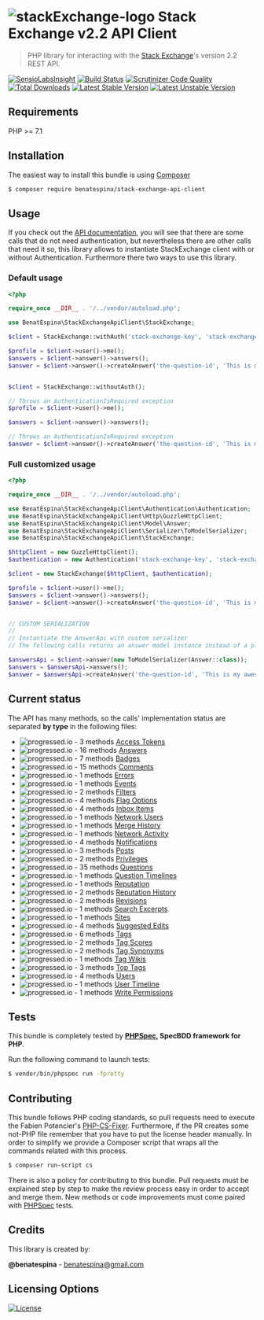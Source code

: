 # ![stackExchange-logo](http://files.quickmediasolutions.com/so-images/stackexchange.svg) Stack Exchange v2.2 API Client
> PHP library for interacting with the [Stack Exchange](http://stackexchange.com/)'s version 2.2 REST API.

[![SensioLabsInsight](https://insight.sensiolabs.com/projects/66aaf1b9-c8bc-4d03-a831-3311630f5014/mini.png)](https://insight.sensiolabs.com/projects/66aaf1b9-c8bc-4d03-a831-3311630f5014)
[![Build Status](https://travis-ci.org/benatespina/StackExchangeApiClient.svg)](https://travis-ci.org/benatespina/StackExchangeApiClient)
[![Scrutinizer Code Quality](https://scrutinizer-ci.com/g/benatespina/StackExchangeApiClient/badges/quality-score.png?b=master)](https://scrutinizer-ci.com/g/benatespina/StackExchangeApiClient/?branch=master)
[![Total Downloads](https://poser.pugx.org/benatespina/stack-exchange-api-client/downloads.svg)](https://packagist.org/packages/benatespina/stack-exchange-api-client)
[![Latest Stable Version](https://poser.pugx.org/benatespina/stack-exchange-api-client/v/stable.svg)](https://packagist.org/packages/benatespina/stack-exchange-api-client)
[![Latest Unstable Version](https://poser.pugx.org/benatespina/stack-exchange-api-client/v/unstable.svg)](https://packagist.org/packages/benatespina/stack-exchange-api-client)

## Requirements
PHP >= 7.1</br>

## Installation
The easiest way to install this bundle is using [Composer][2]
```bash
$ composer require benatespina/stack-exchange-api-client
```

## Usage
If you check out the [API documentation](http://api.stackexchange.com/docs), you will see that there are some calls that
do not need authentication, but nevertheless there are other calls that need it so, this library allows to instantiate
StackExchange client with or without Authentication. Furthermore there two ways to use this library.

### Default usage
```php
<?php

require_once __DIR__ . '/../vendor/autoload.php';

use BenatEspina\StackExchangeApiClient\StackExchange;

$client = StackExchange::withAuth('stack-exchange-key', 'stack-exchange-access-token');

$profile = $client->user()->me();
$answers = $client->answer()->answers();
$answer = $client->answer()->createAnswer('the-question-id', 'This is my awesome answer!');


$client = StackExchange::withoutAuth();

// Throws an AuthenticationIsRequired exception
$profile = $client->user()->me();

$answers = $client->answer()->answers();

// Throws an AuthenticationIsRequired exception
$answer = $client->answer()->createAnswer('the-question-id', 'This is my awesome answer!');
```

### Full customized usage
```php
<?php

require_once __DIR__ . '/../vendor/autoload.php';

use BenatEspina\StackExchangeApiClient\Authentication\Authentication;
use BenatEspina\StackExchangeApiClient\Http\GuzzleHttpClient;
use BenatEspina\StackExchangeApiClient\Model\Answer;
use BenatEspina\StackExchangeApiClient\Serializer\ToModelSerializer;
use BenatEspina\StackExchangeApiClient\StackExchange;

$httpClient = new GuzzleHttpClient();
$authentication = new Authentication('stack-exchange-key', 'stack-exchange-access-token');

$client = new StackExchange($httpClient, $authentication);

$profile = $client->user()->me();
$answers = $client->answer()->answers();
$answer = $client->answer()->createAnswer('the-question-id', 'This is my awesome answer!');


// CUSTOM SERIALIZATION
//
// Instantiate the AnswerApi with custom serializer
// The following calls returns an answer model instance instead of a plain array

$answersApi = $client->answer(new ToModelSerializer(Answer::class));
$answers = $answersApi->answers();
$answer = $answersApi->createAnswer('the-question-id', 'This is my awesome answer!');
```

## Current status
The API has many methods, so the calls' implementation status are separated **by type** in the following files:
 - ![progressed.io - 3 methods](http://progressed.io/bar/100)&nbsp;[Access Tokens](https://github.com/benatespina/StackExchangeApiClient/blob/master/docs/access_tokens.md)
 - ![progressed.io - 16 methods](http://progressed.io/bar/50)&nbsp;[Answers](https://github.com/benatespina/StackExchangeApiClient/blob/master/docs/answers.md)
 - ![progressed.io - 7 methods](http://progressed.io/bar/0)&nbsp;[Badges](https://github.com/benatespina/StackExchangeApiClient/blob/master/docs/badges.md)
 - ![progressed.io - 15 methods](http://progressed.io/bar/0)&nbsp;[Comments](https://github.com/benatespina/StackExchangeApiClient/blob/master/docs/comments.md)
 - ![progressed.io - 1 methods](http://progressed.io/bar/0)&nbsp;[Errors](https://github.com/benatespina/StackExchangeApiClient/blob/master/docs/errors.md)
 - ![progressed.io - 1 methods](http://progressed.io/bar/0)&nbsp;[Events](https://github.com/benatespina/StackExchangeApiClient/blob/master/docs/events.md)
 - ![progressed.io - 2 methods](http://progressed.io/bar/0)&nbsp;[Filters](https://github.com/benatespina/StackExchangeApiClient/blob/master/docs/filters.md)
 - ![progressed.io - 4 methods](http://progressed.io/bar/0)&nbsp;[Flag Options](https://github.com/benatespina/StackExchangeApiClient/blob/master/docs/flag_options.md)
 - ![progressed.io - 4 methods](http://progressed.io/bar/0)&nbsp;[Inbox Items](https://github.com/benatespina/StackExchangeApiClient/blob/master/docs/inbox_items.md)
 - ![progressed.io - 1 methods](http://progressed.io/bar/0)&nbsp;[Network Users](https://github.com/benatespina/StackExchangeApiClient/blob/master/docs/network_users.md)
 - ![progressed.io - 1 methods](http://progressed.io/bar/0)&nbsp;[Merge History](https://github.com/benatespina/StackExchangeApiClient/blob/master/docs/merge_history.md)
 - ![progressed.io - 1 methods](http://progressed.io/bar/0)&nbsp;[Network Activity](https://github.com/benatespina/StackExchangeApiClient/blob/master/docs/network_activity.md)
 - ![progressed.io - 4 methods](http://progressed.io/bar/0)&nbsp;[Notifications](https://github.com/benatespina/StackExchangeApiClient/blob/master/docs/notifications.md)
 - ![progressed.io - 3 methods](http://progressed.io/bar/0)&nbsp;[Posts](https://github.com/benatespina/StackExchangeApiClient/blob/master/docs/posts.md)
 - ![progressed.io - 2 methods](http://progressed.io/bar/0)&nbsp;[Privileges](https://github.com/benatespina/StackExchangeApiClient/blob/master/docs/privileges.md)
 - ![progressed.io - 35 methods](http://progressed.io/bar/0)&nbsp;[Questions](https://github.com/benatespina/StackExchangeApiClient/blob/master/docs/questions.md)
 - ![progressed.io - 1 methods](http://progressed.io/bar/0)&nbsp;[Question Timelines](https://github.com/benatespina/StackExchangeApiClient/blob/master/docs/question_timelines.md)
 - ![progressed.io - 1 methods](http://progressed.io/bar/0)&nbsp;[Reputation](https://github.com/benatespina/StackExchangeApiClient/blob/master/docs/reputation.md)
 - ![progressed.io - 2 methods](http://progressed.io/bar/0)&nbsp;[Reputation History](https://github.com/benatespina/StackExchangeApiClient/blob/master/docs/reputation_history.md)
 - ![progressed.io - 2 methods](http://progressed.io/bar/0)&nbsp;[Revisions](https://github.com/benatespina/StackExchangeApiClient/blob/master/docs/revisions.md)
 - ![progressed.io - 1 methods](http://progressed.io/bar/0)&nbsp;[Search Excerpts](https://github.com/benatespina/StackExchangeApiClient/blob/master/docs/search_excerpts.md)
 - ![progressed.io - 1 methods](http://progressed.io/bar/0)&nbsp;[Sites](https://github.com/benatespina/StackExchangeApiClient/blob/master/docs/sites.md)
 - ![progressed.io - 4 methods](http://progressed.io/bar/0)&nbsp;[Suggested Edits](https://github.com/benatespina/StackExchangeApiClient/blob/master/docs/suggested_edits.md)
 - ![progressed.io - 6 methods](http://progressed.io/bar/0)&nbsp;[Tags](https://github.com/benatespina/StackExchangeApiClient/blob/master/docs/tags.md)
 - ![progressed.io - 2 methods](http://progressed.io/bar/0)&nbsp;[Tag Scores](https://github.com/benatespina/StackExchangeApiClient/blob/master/docs/tag_scores.md)
 - ![progressed.io - 2 methods](http://progressed.io/bar/0)&nbsp;[Tag Synonyms](https://github.com/benatespina/StackExchangeApiClient/blob/master/docs/tag_synonyms.md)
 - ![progressed.io - 1 methods](http://progressed.io/bar/0)&nbsp;[Tag Wikis](https://github.com/benatespina/StackExchangeApiClient/blob/master/docs/tag_wikis.md)
 - ![progressed.io - 3 methods](http://progressed.io/bar/0)&nbsp;[Top Tags](https://github.com/benatespina/StackExchangeApiClient/blob/master/docs/top_tags.md)
 - ![progressed.io - 4 methods](http://progressed.io/bar/0)&nbsp;[Users](https://github.com/benatespina/StackExchangeApiClient/blob/master/docs/users.md)
 - ![progressed.io - 1 methods](http://progressed.io/bar/0)&nbsp;[User Timeline](https://github.com/benatespina/StackExchangeApiClient/blob/master/docs/user_timeline.md)
 - ![progressed.io - 1 methods](http://progressed.io/bar/0)&nbsp;[Write Permissions](https://github.com/benatespina/StackExchangeApiClient/blob/master/docs/write_permissions.md)

## Tests
This bundle is completely tested by **[PHPSpec][3], SpecBDD framework for PHP**.

Run the following command to launch tests:
```bash
$ vendor/bin/phpspec run -fpretty
```

## Contributing
This bundle follows PHP coding standards, so pull requests need to execute the Fabien Potencier's [PHP-CS-Fixer][4].
Furthermore, if the PR creates some not-PHP file remember that you have to put the license header manually. In order
to simplify we provide a Composer script that wraps all the commands related with this process.
```bash
$ composer run-script cs
```

There is also a policy for contributing to this bundle. Pull requests must be explained step by step to make the
review process easy in order to accept and merge them. New methods or code improvements must come paired with
[PHPSpec][3] tests.

## Credits
This library is created by:
>
**@benatespina** - [benatespina@gmail.com](mailto:benatespina@gmail.com)

## Licensing Options
[![License](https://poser.pugx.org/benatespina/stack-exchange-api-client/license.svg)](https://github.com/benatespina/StackExchangeApiClient/blob/master/LICENSE)

[2]: http://getcomposer.org
[3]: http://www.phpspec.net/en/stable/
[4]: http://cs.sensiolabs.org/
